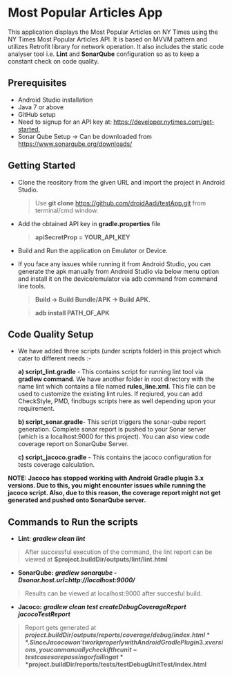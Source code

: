 # Most Popular Articles App
This application displays the Most Popular Articles on NY Times using the NY Times Most Popular Articles API.
It is based on MVVM pattern and utilizes Retrofit library for network operation. It also includes the static code analyser tool i.e. **Lint** and **SonarQube** configuration so as to keep a constant check on code quality.

## Prerequisites
- Android Studio installation
- Java 7 or above
- GitHub setup
- Need to signup for an API key
at: https://developer.nytimes.com/get-started,
- Sonar Qube Setup -> Can be downloaded from https://www.sonarqube.org/downloads/


## Getting Started
- Clone the reository from the given URL and import the project in Android Studio.

  > Use **git clone** https://github.com/droidAadi/testApp.git from terminal/cmd window.
  
- Add the obtained API key in **gradle.properties** file 

  > **apiSecretProp = YOUR_API_KEY**
  
- Build and Run the application on Emulator or Device.

- If you face any issues while running it from Android Studio, you can generate the apk manually from Android Studio via below menu option and install it on the device/emulator via adb command from command line tools.

  > **Build -> Build Bundle/APK -> Build APK.**
  
  > **adb install PATH_OF_APK**

## Code Quality Setup
- We have added three scripts (under scripts folder) in this project which cater to different needs :-

  **a) script_lint.gradle** - This contains script for running lint tool via **gradlew command**. We have another folder in root directory with the name lint which contains a file named **rules_line.xml**. This file can be used to customize the existing lint rules.
If reqiured, you can add CheckStyle, PMD, findbugs scripts here as well depending upon your requirement.

  **b) script_sonar.gradle**- This script triggers the sonar-qube report generation. Complete sonar report is pushed to your Sonar server (which is a localhost:9000 for this project). You can also view code coverage report on SonarQube Server.

  **c) script_jacoco.gradle** - This contains the jacoco configuration for tests coverage calculation.

**NOTE: Jacoco has stopped working with Android Gradle plugin 3.x versions. Due to this, you might encounter issues while running the jacoco script. Also, due to this reason, the coverage report might not get generated and pushed onto SonarQube server.**

## Commands to Run the scripts
- **Lint**: **_gradlew clean lint_** 
> After successful execution of the command, the lint report can be viewed at **$project.buildDir/outputs/lint/lint.html**
- **SonarQube:** **_gradlew sonarqube -Dsonar.host.url=http://localhost:9000/_**
> Results can be viewed at localhost:9000 after succesful build.
- **Jacoco:** **_gradlew clean test createDebugCoverageReport jacocoTestReport_**
> Report gets generated at **$project.buildDir/outputs/reports/coverage/debug/index.html**. 
> Since Jacoco won't work properly with Android Gradle Plugin 3.x versions, you can manually check if the unit-test cases are passing or failing at **$project.buildDir/reports/tests/testDebugUnitTest/index.html**
